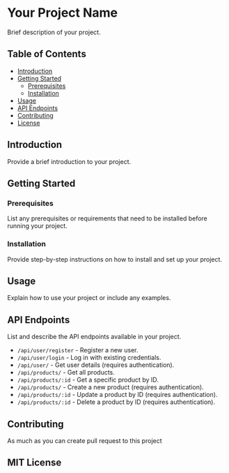 # Your Project Name

Brief description of your project.

## Table of Contents

- [Introduction](#introduction)
- [Getting Started](#getting-started)
  - [Prerequisites](#prerequisites)
  - [Installation](#installation)
- [Usage](#usage)
- [API Endpoints](#api-endpoints)
- [Contributing](#contributing)
- [License](#license)

## Introduction

Provide a brief introduction to your project.

## Getting Started

### Prerequisites

List any prerequisites or requirements that need to be installed before running your project.

### Installation

Provide step-by-step instructions on how to install and set up your project.

## Usage

Explain how to use your project or include any examples.

## API Endpoints

List and describe the API endpoints available in your project.

- `/api/user/register` - Register a new user.
- `/api/user/login` - Log in with existing credentials.
- `/api/user/` - Get user details (requires authentication).
- `/api/products/` - Get all products.
- `/api/products/:id` - Get a specific product by ID.
- `/api/products/` - Create a new product (requires authentication).
- `/api/products/:id` - Update a product by ID (requires authentication).
- `/api/products/:id` - Delete a product by ID (requires authentication).

## Contributing

As much as you can create pull request to this project
## MIT License
